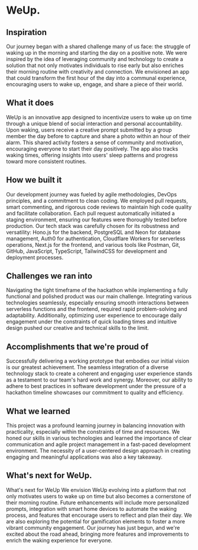 # WeUp.

## Inspiration
Our journey began with a shared challenge many of us face: the struggle of waking up in the morning and starting the day on a positive note. We were inspired by the idea of leveraging community and technology to create a solution that not only motivates individuals to rise early but also enriches their morning routine with creativity and connection. We envisioned an app that could transform the first hour of the day into a communal experience, encouraging users to wake up, engage, and share a piece of their world.
## What it does
WeUp is an innovative app designed to incentivize users to wake up on time through a unique blend of social interaction and personal accountability. Upon waking, users receive a creative prompt submitted by a group member the day before to capture and share a photo within an hour of their alarm. This shared activity fosters a sense of community and motivation, encouraging everyone to start their day positively. The app also tracks waking times, offering insights into users' sleep patterns and progress toward more consistent routines.
## How we built it
Our development journey was fueled by agile methodologies, DevOps principles, and a commitment to clean coding. We employed pull requests, smart commenting, and rigorous code reviews to maintain high code quality and facilitate collaboration. Each pull request automatically initiated a staging environment, ensuring our features were thoroughly tested before production. Our tech stack was carefully chosen for its robustness and versatility: Hono.js for the backend, PostgreSQL and Neon for database management, Auth0 for authentication, Cloudflare Workers for serverless operations, Next.js for the frontend, and various tools like Postman, Git, GitHub, JavaScript, TypeScript, TailwindCSS for development and deployment processes.
## Challenges we ran into
Navigating the tight timeframe of the hackathon while implementing a fully functional and polished product was our main challenge. Integrating various technologies seamlessly, especially ensuring smooth interactions between serverless functions and the frontend, required rapid problem-solving and adaptability. Additionally, optimizing user experience to encourage daily engagement under the constraints of quick loading times and intuitive design pushed our creative and technical skills to the limit.
## Accomplishments that we're proud of
Successfully delivering a working prototype that embodies our initial vision is our greatest achievement. The seamless integration of a diverse technology stack to create a coherent and engaging user experience stands as a testament to our team's hard work and synergy. Moreover, our ability to adhere to best practices in software development under the pressure of a hackathon timeline showcases our commitment to quality and efficiency.
## What we learned
This project was a profound learning journey in balancing innovation with practicality, especially within the constraints of time and resources. We honed our skills in various technologies and learned the importance of clear communication and agile project management in a fast-paced development environment. The necessity of a user-centered design approach in creating engaging and meaningful applications was also a key takeaway.
## What's next for WeUp.
What's next for WeUp
We envision WeUp evolving into a platform that not only motivates users to wake up on time but also becomes a cornerstone of their morning routine. Future enhancements will include more personalized prompts, integration with smart home devices to automate the waking process, and features that encourage users to reflect and plan their day. We are also exploring the potential for gamification elements to foster a more vibrant community engagement. Our journey has just begun, and we're excited about the road ahead, bringing more features and improvements to enrich the waking experience for everyone.